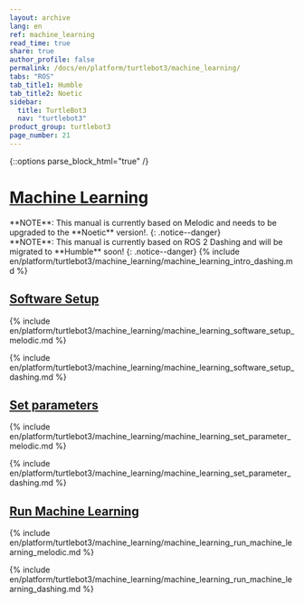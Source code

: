```yaml
---
layout: archive
lang: en
ref: machine_learning
read_time: true
share: true
author_profile: false
permalink: /docs/en/platform/turtlebot3/machine_learning/
tabs: "ROS"
tab_title1: Humble
tab_title2: Noetic
sidebar:
  title: TurtleBot3
  nav: "turtlebot3"
product_group: turtlebot3
page_number: 21
---
```


<style>body {counter-reset: h1 8 !important;}</style>

{::options parse_block_html="true" /}

# [Machine Learning](#machine-learning)

<section data-id="{{ page.tab_title2 }}" class="tab_contents">
**NOTE**: This manual is currently based on Melodic and needs to be upgraded to the **Noetic** version!. 
{: .notice--danger}
</section> 

<section data-id="{{ page.tab_title1 }}" class="tab_contents">
**NOTE**: This manual is currently based on ROS 2 Dashing and will be migrated to **Humble** soon! 
{: .notice--danger}
{% include en/platform/turtlebot3/machine_learning/machine_learning_intro_dashing.md %}

</section> 

## [Software Setup](#software-setup)

<!-- <section data-id="{{ page.tab_title1 }}" class="tab_contents">

{% include en/platform/turtlebot3/machine_learning/machine_learning_software_setup_kinetic.md %}

</section> -->

<section data-id="{{ page.tab_title2 }}" class="tab_contents">

{% include en/platform/turtlebot3/machine_learning/machine_learning_software_setup_melodic.md %}

</section> 


<section data-id="{{ page.tab_title1 }}" class="tab_contents">

{% include en/platform/turtlebot3/machine_learning/machine_learning_software_setup_dashing.md %}

</section>

## [Set parameters](#set-parameters)

<!-- <section data-id="{{ page.tab_title1 }}" class="tab_contents">

{% include en/platform/turtlebot3/machine_learning/machine_learning_set_parameter_kinetic.md %}

</section> -->


<section data-id="{{ page.tab_title2 }}" class="tab_contents">

{% include en/platform/turtlebot3/machine_learning/machine_learning_set_parameter_melodic.md %}

</section> 


<section data-id="{{ page.tab_title1 }}" class="tab_contents">

{% include en/platform/turtlebot3/machine_learning/machine_learning_set_parameter_dashing.md %}

</section>


## [Run Machine Learning](#run-machine-learning)

<!-- <section data-id="{{ page.tab_title1 }}" class="tab_contents">


{% include en/platform/turtlebot3/machine_learning/machine_learning_run_machine_learning_kinetic.md %}

</section> -->


<section data-id="{{ page.tab_title2 }}" class="tab_contents">

{% include en/platform/turtlebot3/machine_learning/machine_learning_run_machine_learning_melodic.md %}

</section> 


<section data-id="{{ page.tab_title1 }}" class="tab_contents">

{% include en/platform/turtlebot3/machine_learning/machine_learning_run_machine_learning_dashing.md %}

</section>


